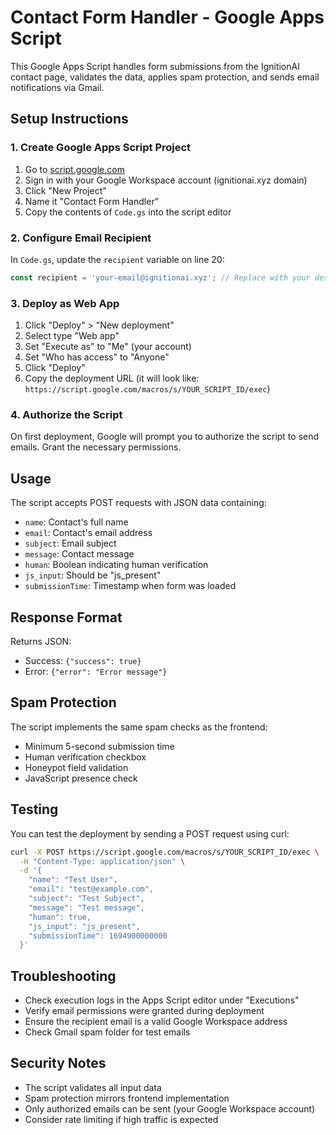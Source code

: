 # Contact Form Handler - Google Apps Script

This Google Apps Script handles form submissions from the IgnitionAI contact page, validates the data, applies spam protection, and sends email notifications via Gmail.

## Setup Instructions

### 1. Create Google Apps Script Project
1. Go to [script.google.com](https://script.google.com)
2. Sign in with your Google Workspace account (ignitionai.xyz domain)
3. Click "New Project"
4. Name it "Contact Form Handler"
5. Copy the contents of `Code.gs` into the script editor

### 2. Configure Email Recipient
In `Code.gs`, update the `recipient` variable on line 20:
```javascript
const recipient = 'your-email@ignitionai.xyz'; // Replace with your desired email
```

### 3. Deploy as Web App
1. Click "Deploy" > "New deployment"
2. Select type "Web app"
3. Set "Execute as" to "Me" (your account)
4. Set "Who has access" to "Anyone"
5. Click "Deploy"
6. Copy the deployment URL (it will look like: `https://script.google.com/macros/s/YOUR_SCRIPT_ID/exec`)

### 4. Authorize the Script
On first deployment, Google will prompt you to authorize the script to send emails. Grant the necessary permissions.

## Usage

The script accepts POST requests with JSON data containing:
- `name`: Contact's full name
- `email`: Contact's email address
- `subject`: Email subject
- `message`: Contact message
- `human`: Boolean indicating human verification
- `js_input`: Should be "js_present"
- `submissionTime`: Timestamp when form was loaded

## Response Format

Returns JSON:
- Success: `{"success": true}`
- Error: `{"error": "Error message"}`

## Spam Protection

The script implements the same spam checks as the frontend:
- Minimum 5-second submission time
- Human verification checkbox
- Honeypot field validation
- JavaScript presence check

## Testing

You can test the deployment by sending a POST request using curl:

```bash
curl -X POST https://script.google.com/macros/s/YOUR_SCRIPT_ID/exec \
  -H "Content-Type: application/json" \
  -d '{
    "name": "Test User",
    "email": "test@example.com",
    "subject": "Test Subject",
    "message": "Test message",
    "human": true,
    "js_input": "js_present",
    "submissionTime": 1694900000000
  }'
```

## Troubleshooting

- Check execution logs in the Apps Script editor under "Executions"
- Verify email permissions were granted during deployment
- Ensure the recipient email is a valid Google Workspace address
- Check Gmail spam folder for test emails

## Security Notes

- The script validates all input data
- Spam protection mirrors frontend implementation
- Only authorized emails can be sent (your Google Workspace account)
- Consider rate limiting if high traffic is expected